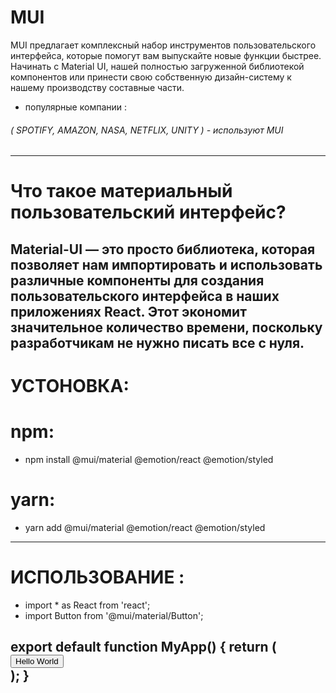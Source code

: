 # MUI
MUI предлагает комплексный
набор инструментов пользовательского интерфейса, которые помогут вам
выпускайте новые функции быстрее. Начинать
с Material UI, нашей полностью загруженной библиотекой компонентов или
принести свою собственную дизайн-систему
к нашему производству
составные части.

+ популярные компании :
###### ( SPOTIFY,  AMAZON, NASA, NETFLIX, UNITY ) - используют MUI
----
# Что такое материальный пользовательский интерфейс? 
Material-UI — это просто библиотека, которая позволяет нам импортировать и использовать различные
компоненты для создания пользовательского интерфейса в наших приложениях React. Этот
экономит значительное количество времени, поскольку разработчикам не нужно
писать все с нуля.
------
# УСТОНОВКА:
# npm:
 * npm install @mui/material @emotion/react @emotion/styled
# yarn:
 * yarn add @mui/material @emotion/react @emotion/styled
-----
# ИСПОЛЬЗОВАНИЕ :

+ import * as React from 'react';
+ import Button from '@mui/material/Button';

export default function MyApp() {
  return (
    <div>
      <Button variant="contained">Hello World</Button>
    </div>
  );
}
----
